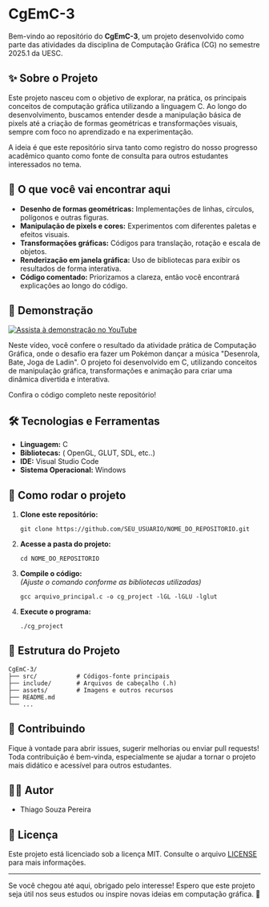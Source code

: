 # CgEmC-3

Bem-vindo ao repositório do **CgEmC-3**, um projeto desenvolvido como parte das atividades da disciplina de Computação Gráfica (CG) no semestre 2025.1 da UESC.

## ✨ Sobre o Projeto

Este projeto nasceu com o objetivo de explorar, na prática, os principais conceitos de computação gráfica utilizando a linguagem C. Ao longo do desenvolvimento, buscamos entender desde a manipulação básica de pixels até a criação de formas geométricas e transformações visuais, sempre com foco no aprendizado e na experimentação.

A ideia é que este repositório sirva tanto como registro do nosso progresso acadêmico quanto como fonte de consulta para outros estudantes interessados no tema.

## 🎯 O que você vai encontrar aqui

- **Desenho de formas geométricas:** Implementações de linhas, círculos, polígonos e outras figuras.
- **Manipulação de pixels e cores:** Experimentos com diferentes paletas e efeitos visuais.
- **Transformações gráficas:** Códigos para translação, rotação e escala de objetos.
- **Renderização em janela gráfica:** Uso de bibliotecas para exibir os resultados de forma interativa.
- **Código comentado:** Priorizamos a clareza, então você encontrará explicações ao longo do código.


## 🎥 Demonstração

[![Assista à demonstração no YouTube](https://img.youtube.com/vi/aypkZyRfEBA/maxresdefault.jpg)](https://youtu.be/aypkZyRfEBA?si=Czu6iGDClOf3vvLy)

Neste vídeo, você confere o resultado da atividade prática de Computação Gráfica, onde o desafio era fazer um Pokémon dançar a música "Desenrola, Bate, Joga de Ladin". O projeto foi desenvolvido em C, utilizando conceitos de manipulação gráfica, transformações e animação para criar uma dinâmica divertida e interativa.

Confira o código completo neste repositório!

## 🛠️ Tecnologias e Ferramentas

- **Linguagem:** C
- **Bibliotecas:** ( OpenGL, GLUT, SDL, etc..)
- **IDE:** Visual Studio Code
- **Sistema Operacional:** Windows

## 🚀 Como rodar o projeto

1. **Clone este repositório:**
   ```
   git clone https://github.com/SEU_USUARIO/NOME_DO_REPOSITORIO.git
   ```
2. **Acesse a pasta do projeto:**
   ```
   cd NOME_DO_REPOSITORIO
   ```
3. **Compile o código:**  
   *(Ajuste o comando conforme as bibliotecas utilizadas)*
   ```
   gcc arquivo_principal.c -o cg_project -lGL -lGLU -lglut
   ```
4. **Execute o programa:**
   ```
   ./cg_project
   ```

## 📂 Estrutura do Projeto

```
CgEmC-3/
├── src/           # Códigos-fonte principais
├── include/       # Arquivos de cabeçalho (.h)
├── assets/        # Imagens e outros recursos
├── README.md
└── ...
```

## 🤝 Contribuindo

Fique à vontade para abrir issues, sugerir melhorias ou enviar pull requests! Toda contribuição é bem-vinda, especialmente se ajudar a tornar o projeto mais didático e acessível para outros estudantes.

## 👨‍💻 Autor

- Thiago Souza Pereira

## 📜 Licença

Este projeto está licenciado sob a licença MIT. Consulte o arquivo [LICENSE](LICENSE) para mais informações.

---

Se você chegou até aqui, obrigado pelo interesse! Espero que este projeto seja útil nos seus estudos ou inspire novas ideias em computação gráfica. 🚀
